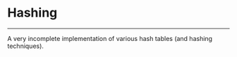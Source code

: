 Hashing
=======

----------

A very incomplete implementation of various hash tables (and hashing techniques).